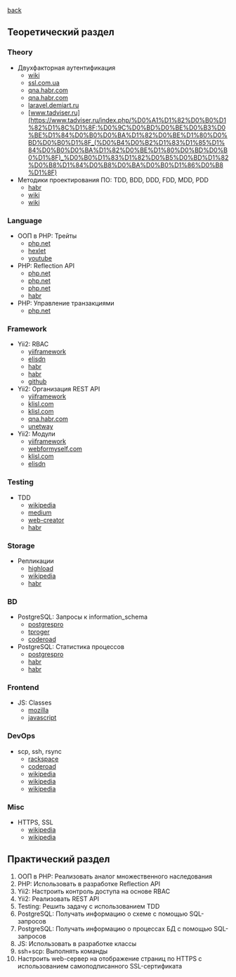 [back](../../README.md)
## Теоретический раздел
### Theory
* Двухфакторная аутентификация
  * [wiki](https://ru.wikipedia.org/wiki/%D0%9C%D0%BD%D0%BE%D0%B3%D0%BE%D1%84%D0%B0%D0%BA%D1%82%D0%BE%D1%80%D0%BD%D0%B0%D1%8F_%D0%B0%D1%83%D1%82%D0%B5%D0%BD%D1%82%D0%B8%D1%84%D0%B8%D0%BA%D0%B0%D1%86%D0%B8%D1%8F)
  * [ssl.com.ua](https://ssl.com.ua/blog/what-is-2fa/)
  * [qna.habr.com](https://qna.habr.com/q/392444)
  * [qna.habr.com](https://qna.habr.com/q/392444)
  * [laravel.demiart.ru](https://laravel.demiart.ru/two-factor-email-verification/)
  * [www.tadviser.ru](https://www.tadviser.ru/index.php/%D0%A1%D1%82%D0%B0%D1%82%D1%8C%D1%8F:%D0%9C%D0%BD%D0%BE%D0%B3%D0%BE%D1%84%D0%B0%D0%BA%D1%82%D0%BE%D1%80%D0%BD%D0%B0%D1%8F_(%D0%B4%D0%B2%D1%83%D1%85%D1%84%D0%B0%D0%BA%D1%82%D0%BE%D1%80%D0%BD%D0%B0%D1%8F)_%D0%B0%D1%83%D1%82%D0%B5%D0%BD%D1%82%D0%B8%D1%84%D0%B8%D0%BA%D0%B0%D1%86%D0%B8%D1%8F)
* Методики проектирования ПО: TDD, BDD, DDD, FDD, MDD, PDD
  * [habr](https://habr.com/ru/post/459620/)
  * [wiki](https://ru.wikipedia.org/wiki/%D0%9F%D1%80%D0%B5%D0%B4%D0%BC%D0%B5%D1%82%D0%BD%D0%BE-%D0%BE%D1%80%D0%B8%D0%B5%D0%BD%D1%82%D0%B8%D1%80%D0%BE%D0%B2%D0%B0%D0%BD%D0%BD%D0%BE%D0%B5_%D0%BF%D1%80%D0%BE%D0%B5%D0%BA%D1%82%D0%B8%D1%80%D0%BE%D0%B2%D0%B0%D0%BD%D0%B8%D0%B5)
  * [wiki](https://ru.wikipedia.org/wiki/%D0%A0%D0%B0%D0%B7%D1%80%D0%B0%D0%B1%D0%BE%D1%82%D0%BA%D0%B0_%D1%87%D0%B5%D1%80%D0%B5%D0%B7_%D1%82%D0%B5%D1%81%D1%82%D0%B8%D1%80%D0%BE%D0%B2%D0%B0%D0%BD%D0%B8%D0%B5)
### Language
* ООП в PHP: Трейты
  * [php.net](https://www.php.net/manual/ru/language.oop5.traits.php)
  * [hexlet](https://ru.hexlet.io/courses/php-classes/lessons/traits/theory_unit)
  * [youtube](https://www.youtube.com/watch?v=HkvfyY_NeAQ)
* PHP: Reflection API
  * [php.net](https://www.php.net/manual/ru/book.reflection.php)
  * [php.net](https://www.php.net/manual/ru/language.attributes.reflection.php)
  * [php.net](https://www.php.net/manual/ru/language.attributes.reflection.php)
  * [habr](https://habr.com/ru/post/433266/)
* PHP: Управление транзакциями
  * [php.net](https://www.php.net/manual/ru/pdo.transactions.php)
### Framework
* Yii2: RBAC
  * [yiiframework](https://www.yiiframework.com/doc/guide/2.0/ru/security-authorization)
  * [elisdn](https://elisdn.ru/blog/87/seo-service-on-yii2-adding-rbac)
  * [habr](https://habr.com/ru/post/235485/)
  * [habr](https://habr.com/ru/post/327170/)
  * [github](https://github.com/carono/yii2-rbac)
* Yii2: Организация REST API
  * [yiiframework](https://www.yiiframework.com/doc/guide/2.0/ru/rest-quick-start)
  * [klisl.com](https://klisl.com/yii2-api-rest.html)
  * [klisl.com](https://klisl.com/yii2-api-rest.html)
  * [qna.habr.com](https://qna.habr.com/q/648200)
  * [unetway](https://unetway.com/tutorial/yii-restful-web-services)
* Yii2: Модули
  * [yiiframework](https://yiiframework.com.ua/ru/doc/guide/2/structure-modules/)
  * [webformyself.com](https://webformyself.com/yii2-moduli/)
  * [klisl.com](https://klisl.com/statistics_module.html)
  * [elisdn](https://elisdn.ru/blog/85/seo-service-on-yii2-reusing-of-modules)
### Testing
* TDD
  * [wikipedia](https://ru.wikipedia.org/wiki/%D0%A0%D0%B0%D0%B7%D1%80%D0%B0%D0%B1%D0%BE%D1%82%D0%BA%D0%B0_%D1%87%D0%B5%D1%80%D0%B5%D0%B7_%D1%82%D0%B5%D1%81%D1%82%D0%B8%D1%80%D0%BE%D0%B2%D0%B0%D0%BD%D0%B8%D0%B5)
  * [medium](https://medium.com/@lucyhackwrench/%D1%87%D1%82%D0%BE-%D1%82%D0%B0%D0%BA%D0%BE%D0%B5-tdd-%D0%B8-bdd-%D0%BD%D0%B0-%D0%BF%D0%B0%D0%BB%D1%8C%D1%86%D0%B0%D1%85-%D0%B8-%D1%87%D1%82%D0%BE-%D0%B4%D0%BE%D0%BB%D0%B6%D0%B5%D0%BD-%D0%B7%D0%BD%D0%B0%D1%82%D1%8C-%D0%BE-%D0%BD%D0%B8%D1%85-%D1%84%D1%80%D0%BE%D0%BD%D1%82%D0%B5%D0%BD%D0%B4%D0%B5%D1%80-701a10e06bb9)
  * [web-creator](https://web-creator.ru/articles/about_tdd)
  * [habr](https://habr.com/ru/hub/tdd/)
### Storage
* Репликации
  * [highload](https://highload.today/replikatsiya-dannykh/)
  * [wikipedia](https://ru.wikipedia.org/wiki/%D0%A0%D0%B5%D0%BF%D0%BB%D0%B8%D0%BA%D0%B0%D1%86%D0%B8%D1%8F_(%D0%B2%D1%8B%D1%87%D0%B8%D1%81%D0%BB%D0%B8%D1%82%D0%B5%D0%BB%D1%8C%D0%BD%D0%B0%D1%8F_%D1%82%D0%B5%D1%85%D0%BD%D0%B8%D0%BA%D0%B0))
  * [habr](https://habr.com/ru/post/514500/)
### BD
* PostgreSQL: Запросы к information_schema
  * [postgrespro](https://postgrespro.ru/docs/postgresql/13/information-schema)
  * [tproger](https://tproger.ru/translations/useful-postgresql-commands/)
  * [coderoad](https://coderoad.ru/2276644/%D0%9F%D0%B5%D1%80%D0%B5%D1%87%D0%B8%D1%81%D0%BB%D0%B8%D1%82%D0%B5-%D0%B2%D1%81%D0%B5-%D1%82%D0%B0%D0%B1%D0%BB%D0%B8%D1%86%D1%8B-%D0%B2-postgresql-information_schema)
* PostgreSQL: Статистика процессов
  * [postgrespro](https://postgrespro.ru/docs/postgresql/13/monitoring-stats)
  * [habr](https://habr.com/ru/company/pgdayrussia/blog/329542/)
  * [habr](https://habr.com/ru/post/486710/)
### Frontend
* JS: Classes
  * [mozilla](https://developer.mozilla.org/ru/docs/Web/JavaScript/Reference/Classes)
  * [javascript](https://learn.javascript.ru/es-class)
### DevOps
* scp, ssh, rsync
  * [rackspace](https://docs.rackspace.com/support/how-to/copy-files-with-scp-and-rsync/)
  * [coderoad](https://coderoad.ru/20244585/%D0%A7%D0%B5%D0%BC-scp-%D0%BE%D1%82%D0%BB%D0%B8%D1%87%D0%B0%D0%B5%D1%82%D1%81%D1%8F-%D0%BE%D1%82-rsync)
  * [wikipedia](https://ru.wikipedia.org/wiki/SCP)
  * [wikipedia](https://ru.wikipedia.org/wiki/SSH)
  * [wikipedia](https://ru.wikipedia.org/wiki/Rsync)
### Misc
* HTTPS, SSL
  * [wikipedia](https://ru.wikipedia.org/wiki/HTTPS)
  * [wikipedia](https://ru.wikipedia.org/wiki/SSL)
## Практический раздел
1. ООП в PHP: Реализовать аналог множественного наследования
2. PHP: Использовать в разработке Reflection API
3. Yii2: Настроить контроль доступа на основе RBAC
4. Yii2: Реализовать REST API
5. Testing: Решить задачу с использованием TDD
6. PostgreSQL: Получать информацию о схеме с помощью SQL-запросов
7. PostgreSQL: Получать информацию о процессах БД с помощью SQL-запросов
8. JS: Использовать в разработке классы
9. ssh+scp: Выполнять команды
10. Настроить web-сервер на отображение страниц по HTTPS с использованием самоподписанного SSL-сертификата
